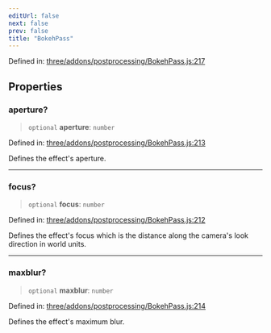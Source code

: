 ```yaml
---
editUrl: false
next: false
prev: false
title: "BokehPass"
---
```


Defined in: [three/addons/postprocessing/BokehPass.js:217](https://github.com/DefinitelyMaybe/three-i18n/blob/fa57b79433d1c349ffb23a78727299c8d4190136/three/addons/postprocessing/BokehPass.js#L217)

## Properties

### aperture?

> `optional` **aperture**: `number`

Defined in: [three/addons/postprocessing/BokehPass.js:213](https://github.com/DefinitelyMaybe/three-i18n/blob/fa57b79433d1c349ffb23a78727299c8d4190136/three/addons/postprocessing/BokehPass.js#L213)

Defines the effect's aperture.

***

### focus?

> `optional` **focus**: `number`

Defined in: [three/addons/postprocessing/BokehPass.js:212](https://github.com/DefinitelyMaybe/three-i18n/blob/fa57b79433d1c349ffb23a78727299c8d4190136/three/addons/postprocessing/BokehPass.js#L212)

Defines the effect's focus which is the distance along the camera's look direction in world units.

***

### maxblur?

> `optional` **maxblur**: `number`

Defined in: [three/addons/postprocessing/BokehPass.js:214](https://github.com/DefinitelyMaybe/three-i18n/blob/fa57b79433d1c349ffb23a78727299c8d4190136/three/addons/postprocessing/BokehPass.js#L214)

Defines the effect's maximum blur.
